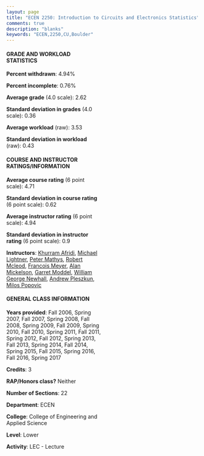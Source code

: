 ```yaml
---
layout: page
title: "ECEN 2250: Introduction to Circuits and Electronics Statistics"
comments: true
description: "blanks"
keywords: "ECEN,2250,CU,Boulder"
---
```

<head>
<script src="https://ajax.googleapis.com/ajax/libs/jquery/2.1.3/jquery.min.js"></script>
<script src="https://dl.dropboxusercontent.com/s/pc42nxpaw1ea4o9/highcharts.js?dl=0"></script>
<!-- <script src="../assets/js/highcharts.js"></script> -->
<style type="text/css">@font-face {
	font-family: "Bebas Neue";
	src: url(https://www.filehosting.org/file/details/544349/BebasNeue Regular.otf) format("opentype");
	}
	h1.Bebas { 
		font-family: "Bebas Neue", Verdana, Tahoma;
	}
</style>
</head>
<body>
	<div id="container" style="float: right; width: 45%; height: 88%; margin-left: 2.5%; margin-right: 2.5%;"></div>
	<script language="JavaScript">
		$(document).ready(function() {
		var chart = {type: 'column'};
		var title = {text: 'Grade Distribution'};
		var xAxis = {categories: ['A','B','C','D','F'],crosshair: true};
		var yAxis = {min: 0,title: {text: 'Percentage'}};
		var tooltip = {headerFormat: '<center><b><span style="font-size:20px">{point.key}</span></b></center>',
		               pointFormat: '<td style="padding:0"><b>{point.y:.1f}%</b></td>',
		               footerFormat: '</table>',shared: true,useHTML: true};
		var plotOptions = {column: {pointPadding: 0.0,borderWidth: 0}};  
		var credits = {enabled: false};var series= [{name: 'Percent',data: [24.62,33.32,27.17,9.66,5.23,]}];
		var json = {};
		json.chart = chart;
		json.title = title;
		json.tooltip = tooltip;
		json.xAxis = xAxis;
		json.yAxis = yAxis;  
		json.series = series;
		json.plotOptions = plotOptions;  
		json.credits = credits;
		$('#container').highcharts(json);
	});
	</script>
</body>
			   
#### GRADE AND WORKLOAD STATISTICS

**Percent withdrawn**: 4.94%

**Percent incomplete**: 0.76%

**Average grade** (4.0 scale): 2.62

**Standard deviation in grades** (4.0 scale): 0.36

**Average workload** (raw): 3.53

**Standard deviation in workload** (raw): 0.43

#### COURSE AND INSTRUCTOR RATINGS/INFORMATION

**Average course rating** (6 point scale): 4.71

**Standard deviation in course rating** (6 point scale): 0.62

**Average instructor rating** (6 point scale): 4.94

**Standard deviation in instructor rating** (6 point scale): 0.9

**Instructors**: <a href='../../instructors/Khurram_Afridi'>Khurram Afridi</a>, <a href='../../instructors/Michael_Lightner'>Michael Lightner</a>, <a href='../../instructors/Peter_Mathys'>Peter Mathys</a>, <a href='../../instructors/Robert_Mcleod'>Robert Mcleod</a>, <a href='../../instructors/Francois_Meyer'>Francois Meyer</a>, <a href='../../instructors/Alan_Mickelson'>Alan Mickelson</a>, <a href='../../instructors/Garret_Moddel'>Garret Moddel</a>, <a href='../../instructors/William_George_Newhall'>William George Newhall</a>, <a href='../../instructors/Andrew_Pleszkun'>Andrew Pleszkun</a>, <a href='../../instructors/Milos_Popovic'>Milos Popovic</a>

#### GENERAL CLASS INFORMATION

**Years provided**: Fall 2006, Spring 2007, Fall 2007, Spring 2008, Fall 2008, Spring 2009, Fall 2009, Spring 2010, Fall 2010, Spring 2011, Fall 2011, Spring 2012, Fall 2012, Spring 2013, Fall 2013, Spring 2014, Fall 2014, Spring 2015, Fall 2015, Spring 2016, Fall 2016, Spring 2017

**Credits**: 3

**RAP/Honors class?** Neither

**Number of Sections**: 22

**Department**: ECEN

**College**: College of Engineering and Applied Science

**Level**: Lower

**Activity**: LEC - Lecture
